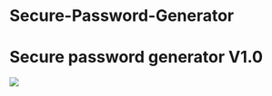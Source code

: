 # Secure-Password-Generator
# Secure password generator V1.0
![](https://cdn.discordapp.com/attachments/759896220410839111/954168649210556486/unknown.png)
